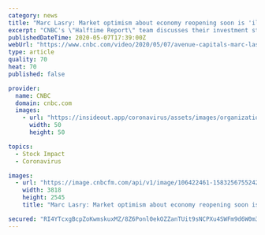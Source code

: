 ```yaml
---
category: news
title: "Marc Lasry: Market optimism about economy reopening soon is 'illogical'"
excerpt: "CNBC's \"Halftime Report\" team discusses their investment strategies amid the coronavirus pandemic with Marc Lasry of Avenue Capital"
publishedDateTime: 2020-05-07T17:39:00Z
webUrl: "https://www.cnbc.com/video/2020/05/07/avenue-capitals-marc-lasry-markets-investing-economy-coronavirus.html"
type: article
quality: 70
heat: 70
published: false

provider:
  name: CNBC
  domain: cnbc.com
  images:
    - url: "https://insideout.app/coronavirus/assets/images/organizations/cnbc.com-50x50.jpg"
      width: 50
      height: 50

topics:
  - Stock Impact
  - Coronavirus

images:
  - url: "https://image.cnbcfm.com/api/v1/image/106422461-1583256755242lasry_marc_htr_200303_020.jpg?v=1583256804"
    width: 3818
    height: 2545
    title: "Marc Lasry: Market optimism about economy reopening soon is 'illogical'"

secured: "RI4YTcxgBcpZoKwmskuxMZ/8Z6Ponl0ekOZZanTUit9sNCPXu4SWFm9d6W0m3kGRKVEcg6ZqhMnBdyt1m2516zRS8/vcGFWb/Ezs/k6dfnWwysn0Jk3TZR6Glp2e12whKT6NNz5VXUOAKXPi7Z+C/IYASQXMilp+WbW2B0QHmiLpRCMD/gqQeKRKkXPAHgQrKFskiLFfcjZTPQpZIGP92cGAtTmxmn6cAMEG+Xsuylshchm7wgJ1pWlyAJu4+/yshoIAAricaxUt48WtQiaDPfdgvxp6DcujVHpsScnS2GyOneE0D5kveOBlLAyUONcS;YW43bF28u9H6kWEv1lQ7DA=="
---
```


